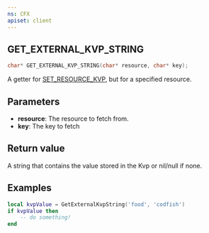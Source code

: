 ```yaml
---
ns: CFX
apiset: client
---
```

## GET_EXTERNAL_KVP_STRING

```c
char* GET_EXTERNAL_KVP_STRING(char* resource, char* key);
```

A getter for [SET_RESOURCE_KVP](#_0x21C7A35B), but for a specified resource.

## Parameters
* **resource**: The resource to fetch from.
* **key**: The key to fetch

## Return value
A string that contains the value stored in the Kvp or nil/null if none.

## Examples

```lua
local kvpValue = GetExternalKvpString('food', 'codfish') 
if kvpValue then
	-- do something!
end
```